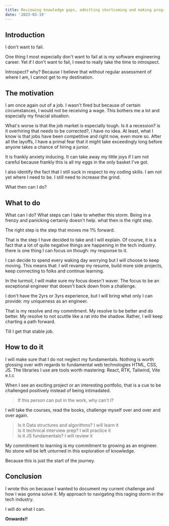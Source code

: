 ```yaml
---
title: Reviewing knowledge gaps, admitting shortcoming and making progress
date: '2023-03-19'
---
```


## Introduction

I don't want to fail.

One thing I most especially don't want to fail at is my software engineering career.
Yet if I don't want to fail, I need to really take the time to introspect.

Introspect? why?
Because I believe that without regular assessment of where I am, I cannot get to my destination.

## The motivation 

I am once again out of a job. I wasn't fired but because of certain circumstances,
I would not be receiving a wage. This bothers me a lot and especially my finacial situation.


What's worse is that the job market is especially tough. Is it a recession? is it 
overhiring that needs to be corrected?, I have no idea. At least, what I know is that jobs have been competitive and right now, even more so. After all the layoffs, I have a primal fear that it might take exceedingly long before anyone takes a chance of hiring a junior.

It is frankly anxiety inducing. It can take away my little joys if I am not careful because frankly this is all my eggs in the only basket I've got.

I also identify the fact that I still suck in respect to my coding skills. I am not yet where I need to be. I still need to increase the grind. 


What then can I do? 


## What to do

What can I do? What steps can I take to whether this storm. Being in a frenzy and panicking certainly doesn't help. what then is the right step.

The right step is the step that moves me 1% forward.

That is the step I have decided to take and I will explain. 
Of course, it is a fact that a lot of quite negative things are happening in the tech industry. there is one thing I can focus on though: my response to it.

I can decide to spend every waking day worrying but I will choose to keep moving.
This means that: I will revamp my resume, build more side projects, keep connecting to folks and continue learning.

In the turmoil, I will make sure my focus doesn't waver. The focus to be an exceptional engineer that doesn't back down from a challenge.

I don't have the 2yrs or 3yrs experience, but I will bring what only I can provide: my uniqueness as an engineer.

That is my resolve and my commitment. My resolve to be better and do better. My resolve to not scuttle like a rat into the shadow. Rather, I will keep charting a path forward.

Till I get that stable job.

## How to do it

I will make sure that I do not neglect my fundamentals. Nothing is worth glossing over with regards to fundamental web technologies HTML, CSS, JS. The libraries I use are tools worth mastering: React, RTK, Tailwind, Vite e.t.c

When I see an exciting project or an interesting portfolio, that is a cue to be challenged positively instead of being intimadated.

> If this person can put in the work, why can't I?

I will take the courses, read the books, challenge myself over and over and over again.

> Is it Data structures and algorithms? I will learn it \
> Is it technical interview prep? I will practice it \
> Is it JS fundamentals? I will review it

My commitment to learning is my commitment to growing as an engineer.
No stone will be left unturned in this exploration of knowledge.

Because this is just the start of the journey.

## Conclusion

I wrote this on because I wanted to document my current challenge and how I was gonna solve it. My approach to navigating this raging storm in the tech industry.

I will do what I can.

**Onwards!!**